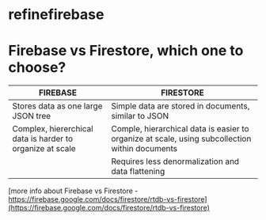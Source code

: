 # refinefirebase







# Firebase vs Firestore, which one to choose?

| FIREBASE | FIRESTORE |
| --- | --- |
| Stores data as one large JSON tree | Simple data are stored in documents, similar to JSON |
| Complex, hiererchical data is harder to organize at scale | Comple, hierarchical data is easier to organize at scale, using subcollection within documents |
|     | Requires less denormalization and data flattening | 

[more info about Firebase vs Firestore - https://firebase.google.com/docs/firestore/rtdb-vs-firestore](https://firebase.google.com/docs/firestore/rtdb-vs-firestore)